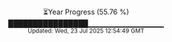 <p align="center">
⏳Year Progress (55.76 %) <br>
████████████████▁▁▁▁▁▁▁▁▁▁▁▁▁▁ <br>
<sub>Updated: Wed, 23 Jul 2025 12:54:49 GMT</sub>
</p>

